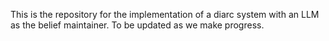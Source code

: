 This is the repository for the implementation of a diarc system with an LLM as the belief maintainer. To be updated as we make progress. 
